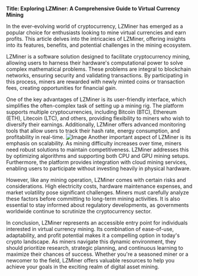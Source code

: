 **Title: Exploring LZMiner: A Comprehensive Guide to Virtual Currency Mining**

In the ever-evolving world of cryptocurrency, LZMiner has emerged as a popular choice for enthusiasts looking to mine virtual currencies and earn profits. This article delves into the intricacies of LZMiner, offering insights into its features, benefits, and potential challenges in the mining ecosystem.

LZMiner is a software solution designed to facilitate cryptocurrency mining, allowing users to harness their hardware's computational power to solve complex mathematical problems. These problems are integral to blockchain networks, ensuring security and validating transactions. By participating in this process, miners are rewarded with newly minted coins or transaction fees, creating opportunities for financial gain.

One of the key advantages of LZMiner is its user-friendly interface, which simplifies the often-complex task of setting up a mining rig. The platform supports multiple cryptocurrencies, including Bitcoin (BTC), Ethereum (ETH), Litecoin (LTC), and others, providing flexibility to miners who wish to diversify their earnings. Additionally, LZMiner offers advanced monitoring tools that allow users to track their hash rate, energy consumption, and profitability in real-time.
 ![Image](https://github.com/user-attachments/assets/b6e7b7a2-655e-4d44-8baa-20c566a3cb65)
Another important aspect of LZMiner is its emphasis on scalability. As mining difficulty increases over time, miners need robust solutions to maintain competitiveness. LZMiner addresses this by optimizing algorithms and supporting both CPU and GPU mining setups. Furthermore, the platform provides integration with cloud mining services, enabling users to participate without investing heavily in physical hardware.

However, like any mining operation, LZMiner comes with certain risks and considerations. High electricity costs, hardware maintenance expenses, and market volatility pose significant challenges. Miners must carefully analyze these factors before committing to long-term mining activities. It is also essential to stay informed about regulatory developments, as governments worldwide continue to scrutinize the cryptocurrency sector.

In conclusion, LZMiner represents an accessible entry point for individuals interested in virtual currency mining. Its combination of ease-of-use, adaptability, and profit potential makes it a compelling option in today's crypto landscape. As miners navigate this dynamic environment, they should prioritize research, strategic planning, and continuous learning to maximize their chances of success. Whether you're a seasoned miner or a newcomer to the field, LZMiner offers valuable resources to help you achieve your goals in the exciting realm of digital asset mining.